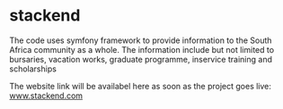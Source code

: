 stackend
========

The code uses symfony framework to provide information to the South Africa community as a whole. The information include but not limited to bursaries, vacation works, graduate programme, inservice training and scholarships

The website link will be availabel here as soon as the project goes live: www.stackend.com
